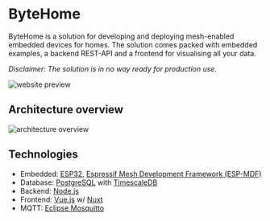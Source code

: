 # ByteHome

ByteHome is a solution for developing and deploying mesh-enabled embedded devices for homes. The solution comes packed with embedded examples, a backend REST-API and a frontend for visualising all your data.

*Disclaimer: The solution is in no way ready for production use.*

![website preview](https://i.imgur.com/TJ3zPza.png)

## Architecture overview

![architecture overview](https://i.imgur.com/tiOO7Jf.png)

## Technologies

* Embedded: [ESP32](https://www.espressif.com/en/products/socs/esp32/overview), [Espressif Mesh Development Framework (ESP-MDF)](https://github.com/espressif/esp-mdf)
* Database: [PostgreSQL](https://www.postgresql.org/) with [TimescaleDB](https://www.timescale.com/)
* Backend: [Node.js](https://nodejs.org/en/)
* Frontend: [Vue.js](https://vuejs.org/) w/ [Nuxt](https://nuxtjs.org/)
* MQTT: [Eclipse Mosquitto](https://mosquitto.org/)


<!--
https://dbdiagram.io/d/5e74148e4495b02c3b887f74
-->
